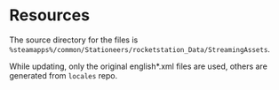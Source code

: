 # Resources

The source directory for the files is `%steamapps%/common/Stationeers/rocketstation_Data/StreamingAssets`.

While updating, only the original english*.xml files are used, others are generated from `locales` repo.
